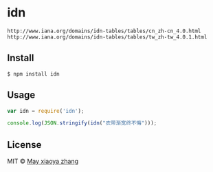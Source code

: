 # idn

```
http://www.iana.org/domains/idn-tables/tables/cn_zh-cn_4.0.html
http://www.iana.org/domains/idn-tables/tables/tw_zh-tw_4.0.1.html
```

## Install

```
$ npm install idn
```


## Usage

```js
var idn = require('idn');

console.log(JSON.stringify(idn("衣带渐宽终不悔")));
```


## License

MIT © [May xiaoya zhang](gzhangzy@gmail.com)
